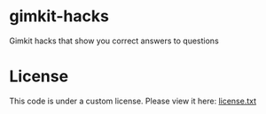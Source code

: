 # gimkit-hacks
Gimkit hacks that show you correct answers to questions
# License
This code is under a custom license. Please view it here: [license.txt](https://github.com/Penguinify/gimkit-hacks/blob/main/LICENSE)
